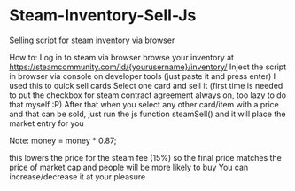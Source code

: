 # Steam-Inventory-Sell-Js
Selling script for steam inventory via browser


How to:
Log in to steam via browser
browse your inventory at https://steamcommunity.com/id/{yourusername}/inventory/
Inject the script in browser via console on developer tools (just paste it and press enter)
I used this to quick sell cards
Select one card and sell it (first time is needed to put the checkbox for steam contract agreement always on, too lazy to do that myself :P)
After that when you select any other card/item with a price and that can be sold, just run the js function steamSell() and it will place the market entry for you

Note:
money = money * 0.87; 

this lowers the price for the steam fee (15%) so the final price matches the price of market cap and people will be more likely to buy
You can increase/decrease it at your pleasure
